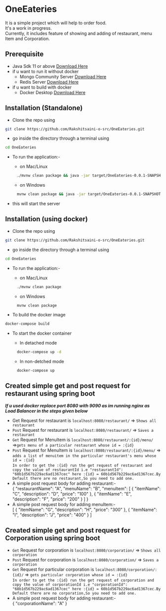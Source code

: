 # OneEateries

It is a simple project which will help to order food.\
It's a work in progress.\
Currently, it includes feature of showing and adding of restaurant, menu Item and Corporation.

## Prerequisite

* Java Sdk 11 or above [Download Here](https://adoptopenjdk.net)
* if u want to run it without docker
  * Mongo Community Server [Download Here](https://www.mongodb.com/try/download/community)
  * Redis Server [Download Here](https://redis.io/topics/quickstart)
* if u want to build with docker
  * Docker Desktop [Download Here](https://www.docker.com/products/docker-desktop)

## Installation (Standalone)

* Clone the repo using

```sh
git clone https://github.com/Rakshitsaini-o-src/OneEateries.git

```

* go inside the directory through a terminal using

```sh
cd OneEateries
```

* To run the application:-
  * on Mac/Linux

  ```sh
    ./mvnw clean package && java -jar target/OneEateries-0.0.1-SNAPSHOT.jar
  ```

  * on Windows

  ```sh
    mvnw clean package && java -jar target/OneEateries-0.0.1-SNAPSHOT.jar
  ```

* this will start the server  

## Installation (using docker)

* Clone the repo using

```sh
git clone https://github.com/Rakshitsaini-o-src/OneEateries.git
```

* go inside the directory through a terminal using

```sh
cd OneEateries
```

* To run the application:-
  * on Mac/Linux

  ```sh
    ./mvnw clean package
  ```

  * on Windows

  ```sh
    mvnw clean package
  ```

* To build the docker image

```sh
docker-compose build
```

* To start the docker container
  * In detached mode

  ```sh
    docker-compose up -d
  ```

  * In non-detched mode

  ```sh
    docker-compose up
  ```

## Created simple get and post request for restaurant using spring boot

___If u used docker replace port 8080 with 9090 as im running nginx as Load Balancer in the steps given below___

* Get Request for restaurant is `localhost:8080/restaurant/` => `Shows all restaurant`
* `Post` Request for restaurant is `localhost:8080/restaurant/` => `Saves a restaurant`
* `Get` Request for MenuItem is `localhost:8080/restaurant/:{id}/menu/` =>`gets menu of a particular restaurant whose id = :{id}`
* `Post` Request for MenuItem is `localhost:8080/restaurant/:{id}/menu/` => `adds a list of menuitem in the particular restaurant's menu whose id = :{id}`\
 `In order to get the :{id} run the get request of restaurant and copy the value of restaurantId i.e "restaurantId": "60b1d567b229ac6ad1367cec" here :{id} = 60b1d567b229ac6ad1367cec.By Default there are no restaurant,So you need to add one.`
* A simple post request body for adding restaurant:-\
    {
     "restaurantName": "A",
     "menuName": "B",
     "menuItem": [
      {
       "itemName": "C",
       "description": "D",
       "price": "100"
      },
      {
       "itemName": "E",
       "description": "F",
       "price": "200"
      }
     ]
    }
* A simple post request body for adding menuItem:-\
   [
    {
     "itemName": "G",
     "description": "H",
     "price": "300"
    },
    {
     "itemName": "I",
     "description": "J",
     "price": "400"
    }
   ]

## Created simple get and post request for Corporation using spring boot

* `Get` Request for corporation is `localhost:8080/corporation/` => `Shows all corporation`
* `Post` Request for corporation is `localhost:8080/corporation/` => `Saves a corporation`
* `Get` Request for particular corporation is `localhost:8080/corporation/:{id}/` => `gets particular corporation whose id = :{id}`\
`In order to get the :{id} run the get request of corporation and copy the value of corporationId i.e "corporationId": "60b1d567b229ac6ad1367cec" here :{id} = 60b1d567b229ac6ad1367cec.By Default there are no corporation,So you need to add one.`
* A simple post request body for adding restaurant:-\
  {
  "corporationName": "A"
  }
